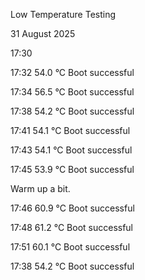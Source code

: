 Low Temperature Testing

31 August 2025

17:30

17:32
54.0 °C
Boot successful

17:34
56.5 °C
Boot successful

17:38
54.2 °C
Boot successful

17:41
54.1 °C
Boot successful

17:43
54.1 °C
Boot successful

17:45
53.9 °C
Boot successful

Warm up a bit.

17:46
60.9 °C
Boot successful

17:48
61.2 °C
Boot successful

17:51
60.1 °C
Boot successful

17:38
54.2 °C
Boot successful


